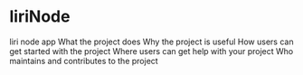 # liriNode
liri node app
What the project does
Why the project is useful
How users can get started with the project
Where users can get help with your project
Who maintains and contributes to the project